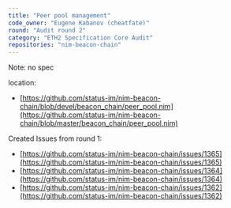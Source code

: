 ```yaml
---
title: "Peer pool management"
code_owner: "Eugene Kabanov (cheatfate)"
round: "Audit round 2"
category: "ETH2 Specification Core Audit"
repositories: "nim-beacon-chain"
---
```


Note: no spec

location:

- [https://github.com/status-im/nim-beacon-chain/blob/devel/beacon_chain/peer_pool.nim](https://github.com/status-im/nim-beacon-chain/blob/master/beacon_chain/peer_pool.nim)

Created Issues from round 1:

- [https://github.com/status-im/nim-beacon-chain/issues/1365](https://github.com/status-im/nim-beacon-chain/issues/1365)
- [https://github.com/status-im/nim-beacon-chain/issues/1364](https://github.com/status-im/nim-beacon-chain/issues/1364)
- [https://github.com/status-im/nim-beacon-chain/issues/1362](https://github.com/status-im/nim-beacon-chain/issues/1362)
